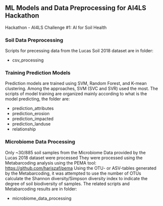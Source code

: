 ## ML Models and Data Preprocessing for AI4LS Hackathon

Hackathon - AI4LS Challenge #1: AI for Soil Health

### Soil Data Preprocessing
Scripts for precessing data from the Lucas Soil 2018 dataset are in folder:
- csv_processing

### Training Prediction Models
Prediction models are trained using SVM, Random Forest, and K-mean clustering. Among the approaches, SVM (SVC and SVR) used the most. 
The scripts of model training are organized mainly according to what is the model predicting, the folder are:
- prediction_attributes
- prediction_erosion
- prediction_impacted
- prediction_landuse
- relationship

### Microbiome Data Processing
Only ~30/885 soil samples from the Microbiome Data provided by the Lucas 2018 dataset were processed 
They were processed using the Metabarcoding analysis using the PEMA tool: https://github.com/hariszaf/pema
Using the OTU- or ASV-tables generated by the Metabarcoding, it was attempted to use the number of OTUs calculate the Shannon diversity/Simpson diversity index to indicate the degree of soil biodiversity of samples. 
The related scripts and Metabarcoding results are in folder:
- microbiome_data_processing